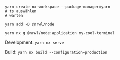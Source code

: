 ```

yarn create nx-workspace --package-manager=yarn
# ts auswählen
# warten

yarn add -D @nrwl/node

yarn nx g @nrwl/node:application my-cool-terminal

```

Development: `yarn nx serve`

Build: `yarn nx build --configuration=production`
